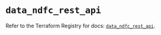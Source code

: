 # `data_ndfc_rest_api`

Refer to the Terraform Registry for docs: [`data_ndfc_rest_api`](https://registry.terraform.io/providers/ciscodevnet/ndfc/0.2.0/docs/data-sources/rest_api).
